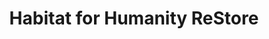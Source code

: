 ---
title: "Habitat for Humanity ReStore"
url: /lexington/habitat-for-humanity-restore/
shop: charity
---
